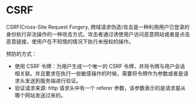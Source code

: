 # CSRF

CSRF(Cross-Site Request Forgery, 跨域请求伪造)攻击是一种利用用户已登录的身份执行非法操作的一种攻击方式。攻击者通过诱使用户访问恶意网站或者是点击恶意链接，使用户在不知情的情况下执行未授权的操作。

预防的方式：

- 使用 CSRF 令牌：为用户生成一个唯一的 CSRF 令牌，并将令牌与用户会话相关联。并且要求在执行一些敏感操作的时候，需要将令牌作为参数或者是请求头发送到服务端进行验证。
- 验证请求来源: http 请求头中有一个 referer 参数，该参数表示的是请求是从哪个网站发送过来的。